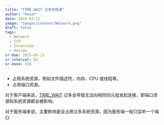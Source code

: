 ```yaml
---
title: "TIME_WAIT 过多的危害"
author: "Roser"
date: 2025-03-12
image: "images/content/Network.png"
draft: false
tags:
  - Network
  - TCP
  - Interview
  - Review
sr-due: 2025-05-13
sr-interval: 62
sr-ease: 310
---
```

- 占用系统资源，例如文件描述符，内存，CPU 或线程等。
- 占用端口资源。

对于客户端来说，[TIME_WAIT](../为什么需要-TIME_WAIT？) 过多会导致无法向相同四元组发起连接，即端口资源和系统资源都会被影响。

对于服务端来说，主要影响是会占用过多系统资源，因为服务端一般只监听一个端口